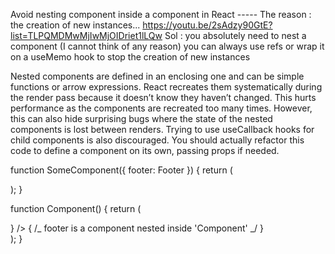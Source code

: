 Avoid nesting component inside a component in React ----- The reason : the creation of new instances...
https://youtu.be/2sAdzy90GtE?list=TLPQMDMwMjIwMjOIDriet1lLQw
Sol :
you absolutely need to nest a component (I cannot think of any reason) you can always use refs or wrap it on a useMemo hook to stop the creation of new instances

Nested components are defined in an enclosing one and can be simple functions or arrow expressions. React recreates them systematically during the render pass because it doesn’t know they haven’t changed. This hurts performance as the components are recreated too many times. However, this can also hide surprising bugs where the state of the nested components is lost between renders. Trying to use useCallback hooks for child components is also discouraged. You should actually refactor this code to define a component on its own, passing props if needed.

function SomeComponent({ footer: Footer }) {
return (
<div>
<Footer />
</div>
);
}

function Component() {
return (
<div>
<SomeComponent footer={ () => <div /> } /> { /_ footer is a component nested inside 'Component' _/ }
</div>
);
}
